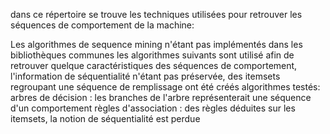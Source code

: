 dans ce répertoire se trouve les techniques utilisées pour retrouver les séquences
de comportement de la machine:

Les algorithmes de sequence mining n'étant pas implémentés dans les bibliothèques communes
les algorithmes suivants sont utilisé afin de retrouver quelque caractéristiques des séquences
de comportement, l'information de séquentialité n'étant pas préservée, des itemsets regroupant 
une séquence de remplissage ont été créés
algorithmes testés:
	arbres de décision : les branches de l'arbre représenterait une séquence d'un comportement
	règles d'association : des règles déduites sur les itemsets, la notion de séquentialité est perdue
	
